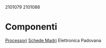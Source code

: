 2101079
2101086
# Componenti
[Processori](componenti/processori.md)
[Schede Madri](componenti/schede_madri.md)
Elettronica Padovana
